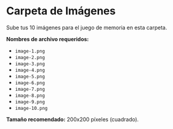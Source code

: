 # Carpeta de Imágenes

Sube tus 10 imágenes para el juego de memoria en esta carpeta.

**Nombres de archivo requeridos:**
- `image-1.png`
- `image-2.png`
- `image-3.png`
- `image-4.png`
- `image-5.png`
- `image-6.png`
- `image-7.png`
- `image-8.png`
- `image-9.png`
- `image-10.png`

**Tamaño recomendado:** 200x200 píxeles (cuadrado).
